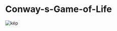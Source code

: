 # Conway-s-Game-of-Life
![kép](https://user-images.githubusercontent.com/60004480/175936500-d11faac1-7660-4d83-bd7e-2f46d1ebc714.png)
